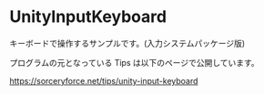 # UnityInputKeyboard
キーボードで操作するサンプルです。(入力システムパッケージ版)

プログラムの元となっている Tips は以下のページで公開しています。

https://sorceryforce.net/tips/unity-input-keyboard
